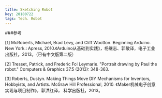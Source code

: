```yaml
---
title: Sketching Robot
key: 20180722
tags: Tech. Robot
---
```


###参考

[1] McRoberts, Michael, Brad Levy, and Cliff Wootton. Beginning Arduino. New York.: Apress, 2010.《Arduino从基础到实践》，杨继志、郭敬译，电子工业出版社，2013。（已有中文版第二版）

[2] Tresset, Patrick, and Frederic Fol Leymarie. "Portrait drawing by Paul the robot." Computers & Graphics 37.5 (2013): 348-363.

[3] Roberts, Dustyn. Making Things Move DIY Mechanisms for Inventors, Hobbyists, and Artists. McGraw Hill Professional, 2010. 《Maker机械电子创意实现与项目制作》，郭洪红译， 科学出版社，2013。

